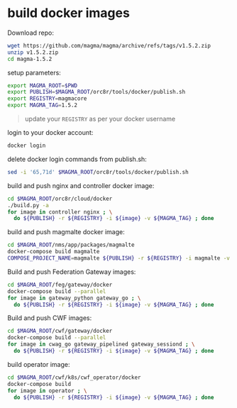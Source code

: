 # build docker images

Download repo:
```bash
wget https://github.com/magma/magma/archive/refs/tags/v1.5.2.zip
unzip v1.5.2.zip
cd magma-1.5.2
```

setup parameters:
```bash
export MAGMA_ROOT=$PWD
export PUBLISH=$MAGMA_ROOT/orc8r/tools/docker/publish.sh
export REGISTRY=magmacore
export MAGMA_TAG=1.5.2
```
> update your `REGISTRY` as per your docker username

login to your docker account:
```bash
docker login
```

delete docker login commands from publish.sh:
```bash
sed -i '65,71d' $MAGMA_ROOT/orc8r/tools/docker/publish.sh
```

build and push nginx and controller docker image:
```bash
cd $MAGMA_ROOT/orc8r/cloud/docker
./build.py -a
for image in controller nginx ; \
  do ${PUBLISH} -r ${REGISTRY} -i ${image} -v ${MAGMA_TAG} ; done
```

build and push magmalte docker image:
```bash
cd $MAGMA_ROOT/nms/app/packages/magmalte
docker-compose build magmalte
COMPOSE_PROJECT_NAME=magmalte ${PUBLISH} -r ${REGISTRY} -i magmalte -v ${MAGMA_TAG}
```

Build and push Federation Gateway images:
```bash
cd $MAGMA_ROOT/feg/gateway/docker
docker-compose build --parallel
for image in gateway_python gateway_go ; \
  do ${PUBLISH} -r ${REGISTRY} -i ${image} -v ${MAGMA_TAG} ; done
```

Build and push CWF images:
```bash
cd $MAGMA_ROOT/cwf/gateway/docker
docker-compose build --parallel
for image in cwag_go gateway_pipelined gateway_sessiond ; \
  do ${PUBLISH} -r ${REGISTRY} -i ${image} -v ${MAGMA_TAG} ; done
```

build operator image:
```bash
cd $MAGMA_ROOT/cwf/k8s/cwf_operator/docker
docker-compose build
for image in operator ; \
  do ${PUBLISH} -r ${REGISTRY} -i ${image} -v ${MAGMA_TAG} ; done
```
